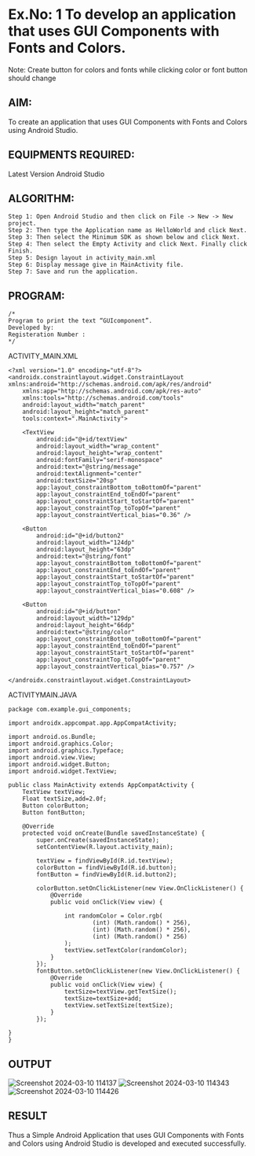 # Ex.No: 1 To develop an application that uses GUI Components with Fonts and Colors. 
Note: Create button for colors and fonts while clicking color or font button should change 


## AIM:

To create an application that uses GUI Components with Fonts and Colors using Android Studio.

## EQUIPMENTS REQUIRED:

Latest Version Android Studio

## ALGORITHM:
```
Step 1: Open Android Studio and then click on File -> New -> New project.
Step 2: Then type the Application name as HelloWorld and click Next.
Step 3: Then select the Minimum SDK as shown below and click Next.
Step 4: Then select the Empty Activity and click Next. Finally click Finish.
Step 5: Design layout in activity_main.xml
Step 6: Display message give in MainActivity file.
Step 7: Save and run the application.
```

## PROGRAM:
```
/*
Program to print the text “GUIcomponent”.
Developed by:
Registeration Number :
*/
```
ACTIVITY_MAIN.XML
```
<?xml version="1.0" encoding="utf-8"?>
<androidx.constraintlayout.widget.ConstraintLayout xmlns:android="http://schemas.android.com/apk/res/android"
    xmlns:app="http://schemas.android.com/apk/res-auto"
    xmlns:tools="http://schemas.android.com/tools"
    android:layout_width="match_parent"
    android:layout_height="match_parent"
    tools:context=".MainActivity">

    <TextView
        android:id="@+id/textView"
        android:layout_width="wrap_content"
        android:layout_height="wrap_content"
        android:fontFamily="serif-monospace"
        android:text="@string/message"
        android:textAlignment="center"
        android:textSize="20sp"
        app:layout_constraintBottom_toBottomOf="parent"
        app:layout_constraintEnd_toEndOf="parent"
        app:layout_constraintStart_toStartOf="parent"
        app:layout_constraintTop_toTopOf="parent"
        app:layout_constraintVertical_bias="0.36" />

    <Button
        android:id="@+id/button2"
        android:layout_width="124dp"
        android:layout_height="63dp"
        android:text="@string/font"
        app:layout_constraintBottom_toBottomOf="parent"
        app:layout_constraintEnd_toEndOf="parent"
        app:layout_constraintStart_toStartOf="parent"
        app:layout_constraintTop_toTopOf="parent"
        app:layout_constraintVertical_bias="0.608" />

    <Button
        android:id="@+id/button"
        android:layout_width="129dp"
        android:layout_height="66dp"
        android:text="@string/color"
        app:layout_constraintBottom_toBottomOf="parent"
        app:layout_constraintEnd_toEndOf="parent"
        app:layout_constraintStart_toStartOf="parent"
        app:layout_constraintTop_toTopOf="parent"
        app:layout_constraintVertical_bias="0.757" />

</androidx.constraintlayout.widget.ConstraintLayout>
```
ACTIVITYMAIN.JAVA
```
package com.example.gui_components;

import androidx.appcompat.app.AppCompatActivity;

import android.os.Bundle;
import android.graphics.Color;
import android.graphics.Typeface;
import android.view.View;
import android.widget.Button;
import android.widget.TextView;

public class MainActivity extends AppCompatActivity {
    TextView textView;
    Float textSize,add=2.0f;
    Button colorButton;
    Button fontButton;

    @Override
    protected void onCreate(Bundle savedInstanceState) {
        super.onCreate(savedInstanceState);
        setContentView(R.layout.activity_main);

        textView = findViewById(R.id.textView);
        colorButton = findViewById(R.id.button);
        fontButton = findViewById(R.id.button2);

        colorButton.setOnClickListener(new View.OnClickListener() {
            @Override
            public void onClick(View view) {

                int randomColor = Color.rgb(
                        (int) (Math.random() * 256),
                        (int) (Math.random() * 256),
                        (int) (Math.random() * 256)
                );
                textView.setTextColor(randomColor);
            }
        });
        fontButton.setOnClickListener(new View.OnClickListener() {
            @Override
            public void onClick(View view) {
                textSize=textView.getTextSize();
                textSize=textSize+add;
                textView.setTextSize(textSize);
            }
        });

}
}
```

## OUTPUT
![Screenshot 2024-03-10 114137](https://github.com/yuvaraj-csk/GUI-components/assets/134052574/1b7e6e98-77b8-4025-8639-e4b2419b8d97)
![Screenshot 2024-03-10 114343](https://github.com/yuvaraj-csk/GUI-components/assets/134052574/fa2a0803-45b6-40d1-a3e6-c708369f8cb4)
![Screenshot 2024-03-10 114426](https://github.com/yuvaraj-csk/GUI-components/assets/134052574/e05b0b97-f9af-439b-8f27-aa1645545528)



## RESULT
Thus a Simple Android Application that uses GUI Components with Fonts and Colors using Android Studio is developed and executed successfully.


